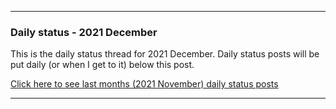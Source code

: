 ***

### Daily status - 2021 December

This is the daily status thread for 2021 December. Daily status posts will be put daily (or when I get to it) below this post.

<!-- A little update for now (4 months old): I feel a lot more organized compared to December 2020, but these status posts still prove to be useful. Again, this is not how GitHub issues are meant to be used on programming projects, but for personal projects like a GitHub profile repository, it is perfectly acceptable.
!-->

[Click here to see last months (2021 November) daily status posts](https://github.com/seanpm2001/seanpm2001/issues/19)

***
